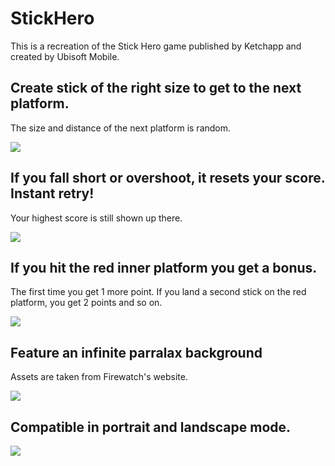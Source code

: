 # StickHero
This is a recreation of the Stick Hero game published by Ketchapp and created by Ubisoft Mobile.

## Create stick of the right size to get to the next platform.
The size and distance of the next platform is random.

![](https://www.r-entries.com/etuliens/img/Stick/1.gif)

## If you fall short or overshoot, it resets your score. Instant retry!
Your highest score is still shown up there.

![](https://www.r-entries.com/etuliens/img/Stick/3.gif)

## If you hit the red inner platform you get a bonus.
The first time you get 1 more point. If you land a second stick on the red platform, you get 2 points and so on.

![](https://www.r-entries.com/etuliens/img/Stick/2.gif)

## Feature an infinite parralax background
Assets are taken from Firewatch's website.

![](https://www.r-entries.com/etuliens/img/Stick/parallax2.gif)

## Compatible in portrait and landscape mode.

![](https://www.r-entries.com/etuliens/img/Stick/mockup.png)
